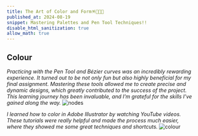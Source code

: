 ```yaml
---
title: The Art of Color and Form🪅🍃🪬🐾
published_at: 2024-08-19
snippet: Mastering Palettes and Pen Tool Techniques!!
disable_html_sanitization: true
allow_math: true
---
```


## Colour
*Practicing with the Pen Tool and Bézier curves was an incredibly rewarding experience. It turned out to be not only fun but also highly beneficial for my final assignment. Mastering these tools allowed me to create precise and dynamic designs, which greatly contributed to the success of the project. This learning journey has been invaluable, and I’m grateful for the skills I’ve gained along the way.*
![nodes](benzier.jpeg)

*I learned how to color in Adobe Illustrator by watching YouTube videos. These tutorials were really helpful and made the process much easier, where they showed me some great techniques and shortcuts.*
![colour](colour.jpeg)